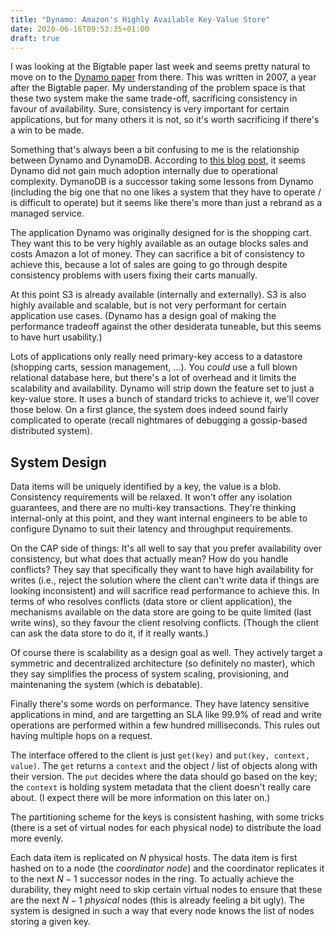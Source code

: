 ```yaml
---
title: "Dynamo: Amazon's Highly Available Key-Value Store"
date: 2020-06-16T09:53:35+01:00
draft: true
---
```


I was looking at the Bigtable paper last week and seems pretty natural to move on to the [Dynamo paper](https://www.allthingsdistributed.com/files/amazon-dynamo-sosp2007.pdf) from there. This was written in 2007, a year after the Bigtable paper. My understanding of the problem space is that these two system make the same trade-off, sacrificing consistency in favour of availability. Sure, consistency is very important for certain applications, but for many others it is not, so it's worth sacrificing if there's a win to be made.

Something that's always been a bit confusing to me is the relationship between Dynamo and DynamoDB. According to [this blog post](https://www.allthingsdistributed.com/2012/01/amazon-dynamodb.html), it seems Dynamo did not gain much adoption internally due to operational complexity. DymanoDB is a successor taking some lessons from Dynamo (including the big one that no one likes a system that they have to operate / is difficult to operate) but it seems like there's more than just a rebrand as a managed service.

The application Dynamo was originally designed for is the shopping cart. They want this to be very highly available as an outage blocks sales and costs Amazon a lot of money. They can sacrifice a bit of consistency to achieve this, because a lot of sales are going to go through despite consistency problems with users fixing their carts manually.

At this point S3 is already available (internally and externally). S3 is also highly available and scalable, but is not very performant for certain application use cases. (Dynamo has a design goal of making the performance tradeoff against the other desiderata tuneable, but this seems to have hurt usability.)

Lots of applications only really need primary-key access to a datastore (shopping carts, session management, ...). You _could_ use a full blown relational database here, but there's a lot of overhead and it limits the scalability and availability. Dynamo will strip down the feature set to just a key-value store. It uses a bunch of standard tricks to achieve it, we'll cover those below. On a first glance, the system does indeed sound fairly complicated to operate (recall nightmares of debugging a gossip-based distributed system).

## System Design

Data items will be uniquely identified by a key, the value is a blob. Consistency requirements will be relaxed. It won't offer any isolation guarantees, and there are no multi-key transactions. They're thinking internal-only at this point, and they want internal engineers to be able to configure Dynamo to suit their latency and throughput requirements.

On the CAP side of things: It's all well to say that you prefer availability over consistency, but what does that actually mean? How do you handle conflicts? They say that specifically they want to have high availability for writes (i.e., reject the solution where the client can't write data if things are looking inconsistent) and will sacrifice read performance to achieve this. In terms of who resolves conflicts (data store or client application), the mechanisms available on the data store are going to be quite limited (last write wins), so they favour the client resolving conflicts. (Though the client can ask the data store to do it, if it really wants.)

Of course there is scalability as a design goal as well. They actively target a symmetric and decentralized architecture (so definitely no master), which they say simplifies the process of system scaling, provisioning, and maintenaning the system (which is debatable).

Finally there's some words on performance. They have latency sensitive applications in mind, and are targetting an SLA like 99.9% of read and write operations are performed within a few hundred milliseconds. This rules out having multiple hops on a request.

The interface offered to the client is just `get(key)` and `put(key, context, value)`. The `get` returns a `context` and the object / list of objects along with their version. The `put` decides where the data should go based on the key; the `context` is holding system metadata that the client doesn't really care about. (I expect there will be more information on this later on.)

The partitioning scheme for the keys is consistent hashing, with some tricks (there is a set of virtual nodes for each physical node) to distribute the load more evenly.

Each data item is replicated on $N$ physical hosts. The data item is first hashed on to a node (the _coordinator node_) and the coordinator replicates it to the next $N-1$ successor nodes in the ring. To actually achieve the durability, they might need to skip certain virtual nodes to ensure that these are the next $N-1$ _physical_ nodes (this is already feeling a bit ugly). The system is designed in such a way that every node knows the list of nodes storing a given key.

